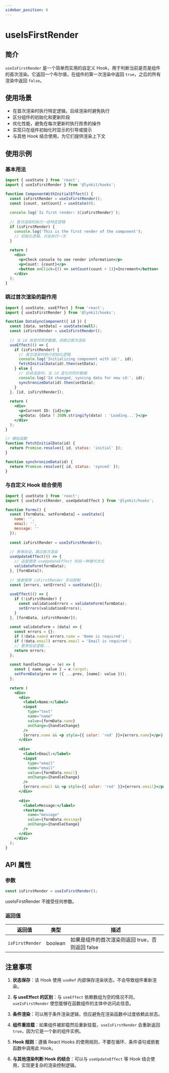 ```yaml
---
sidebar_position: 6
---
```


# useIsFirstRender

## 简介

`useIsFirstRender` 是一个简单而实用的自定义 Hook，用于判断当前是否是组件的首次渲染。它返回一个布尔值，在组件的第一次渲染中返回 `true`，之后的所有渲染中返回 `false`。

## 使用场景

- 在首次渲染时执行特定逻辑，后续渲染时避免执行
- 区分组件的初始化和更新阶段
- 优化性能，避免在每次更新时执行昂贵的操作
- 实现只在组件初始化时显示的引导或提示
- 与其他 Hook 结合使用，为它们提供渲染上下文

## 使用示例

### 基本用法

```jsx
import { useState } from 'react';
import { useIsFirstRender } from '@lynkit/hooks';

function ComponentWithInitialEffect() {
  const isFirstRender = useIsFirstRender();
  const [count, setCount] = useState(0);
  
  console.log(`Is first render: ${isFirstRender}`);
  
  // 首次渲染时执行一些特定逻辑
  if (isFirstRender) {
    console.log('This is the first render of the component');
    // 初始化逻辑，只会执行一次
  }
  
  return (
    <div>
      <p>Check console to see render information</p>
      <p>Count: {count}</p>
      <button onClick={() => setCount(count + 1)}>Increment</button>
    </div>
  );
}
```

### 跳过首次渲染的副作用

```jsx
import { useState, useEffect } from 'react';
import { useIsFirstRender } from '@lynkit/hooks';

function DataSyncComponent({ id }) {
  const [data, setData] = useState(null);
  const isFirstRender = useIsFirstRender();
  
  // 当 id 改变时同步数据，但跳过首次渲染
  useEffect(() => {
    if (isFirstRender) {
      // 首次渲染时执行初始化逻辑
      console.log('Initializing component with id:', id);
      fetchInitialData(id).then(setData);
    } else {
      // 后续渲染时，当 id 变化时同步数据
      console.log('Id changed, syncing data for new id:', id);
      synchronizeData(id).then(setData);
    }
  }, [id, isFirstRender]);
  
  return (
    <div>
      <p>Current ID: {id}</p>
      <p>Data: {data ? JSON.stringify(data) : 'Loading...'}</p>
    </div>
  );
}

// 模拟函数
function fetchInitialData(id) {
  return Promise.resolve({ id, status: 'initial' });
}

function synchronizeData(id) {
  return Promise.resolve({ id, status: 'synced' });
}
```

### 与自定义 Hook 结合使用

```jsx
import { useState } from 'react';
import { useIsFirstRender, useUpdateEffect } from '@lynkit/hooks';

function Forms() {
  const [formData, setFormData] = useState({
    name: '',
    email: '',
    message: ''
  });
  
  const isFirstRender = useIsFirstRender();
  
  // 表单验证，跳过首次渲染
  useUpdateEffect(() => {
    // 这是使用 useUpdateEffect 的另一种替代方式
    validateForm(formData);
  }, [formData]);
  
  // 或者使用 isFirstRender 手动控制
  const [errors, setErrors] = useState({});
  
  useEffect(() => {
    if (!isFirstRender) {
      const validationErrors = validateForm(formData);
      setErrors(validationErrors);
    }
  }, [formData, isFirstRender]);
  
  const validateForm = (data) => {
    const errors = {};
    if (!data.name) errors.name = 'Name is required';
    if (!data.email) errors.email = 'Email is required';
    // 更多验证逻辑...
    return errors;
  };
  
  const handleChange = (e) => {
    const { name, value } = e.target;
    setFormData(prev => ({ ...prev, [name]: value }));
  };
  
  return (
    <div>
      <div>
        <label>Name:</label>
        <input 
          type="text" 
          name="name" 
          value={formData.name} 
          onChange={handleChange} 
        />
        {errors.name && <p style={{ color: 'red' }}>{errors.name}</p>}
      </div>
      
      <div>
        <label>Email:</label>
        <input 
          type="email" 
          name="email" 
          value={formData.email} 
          onChange={handleChange} 
        />
        {errors.email && <p style={{ color: 'red' }}>{errors.email}</p>}
      </div>
      
      <div>
        <label>Message:</label>
        <textarea 
          name="message" 
          value={formData.message} 
          onChange={handleChange} 
        />
      </div>
    </div>
  );
}
```

## API 属性

### 参数

```jsx
const isFirstRender = useIsFirstRender();
```

useIsFirstRender 不接受任何参数。

### 返回值

| 返回值 | 类型 | 描述 |
| --- | --- | --- |
| `isFirstRender` | boolean | 如果是组件的首次渲染则返回 true，否则返回 false |

## 注意事项

1. **状态保存**：该 Hook 使用 `useRef` 内部保存渲染状态，不会导致组件重新渲染。

2. **与 useEffect 的区别**：与 `useEffect` 依赖数组为空的情况不同，`useIsFirstRender` 使您能够在函数组件的主体中访问此信息。

3. **条件渲染**：可以用于条件渲染逻辑，但应避免在渲染函数中过度依赖此状态。

4. **组件重挂载**：如果组件被卸载然后重新挂载，`useIsFirstRender` 会重新返回 `true`，因为它是一个新的组件实例。

5. **Hook 规则**：遵循 React Hooks 的使用规则，不要在循环、条件语句或嵌套函数中调用此 Hook。

6. **与其他渲染判断 Hook 的结合**：可以与 `useUpdateEffect` 等 Hook 结合使用，实现更复杂的渲染控制逻辑。 
